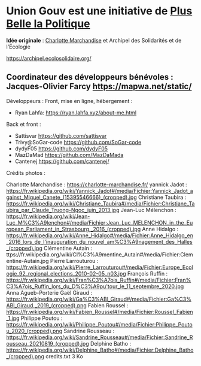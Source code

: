 # Union Gouv est une initiative de [Plus Belle la Politique](https://plusbellelapolitique.fr/)

**Idée originale** : [Charlotte Marchandise](https://charlotte-marchandise.fr) et Archipel des Solidarités et de l'Écologie

https://archipel.ecolosolidaire.org/

## Coordinateur des développeurs bénévoles : Jacques-Olivier Farcy <https://mapwa.net/static/>

Développeurs :
Front, mise en ligne, hébergement :

* Ryan Lahfa: <https://ryan.lahfa.xyz/about-me.html>


Back et front :

* Sattisvar <https://github.com/sattisvar>
* Trivy@SoGar-code <https://github.com/SoGar-code>
* dydyF05 <https://github.com/dydyF05>
* MazDaMad <https://github.com/MazDaMada>
* Cantenej <https://github.com/cantenej/>

Crédits photos : 

Charlotte Marchandise : https://charlotte-marchandise.fr/
yannick Jadot : https://fr.wikipedia.org/wiki/Yannick_Jadot#/media/Fichier:Yannick_Jadot_against_Miguel_Canete_(15395546666)_(cropped).jpg
Christiane Taubira : https://fr.wikipedia.org/wiki/Christiane_Taubira#/media/Fichier:Christiane_Taubira_par_Claude_Truong-Ngoc_juin_2013.jpg
Jean-Luc Mélenchon : https://fr.wikipedia.org/wiki/Jean-Luc_M%C3%A9lenchon#/media/Fichier:Jean_Luc_MELENCHON_in_the_European_Parliament_in_Strasbourg,_2016_(cropped).jpg
Anne Hidalgo : https://fr.wikipedia.org/wiki/Anne_Hidalgo#/media/Fichier:Anne_Hidalgo_en_2016_lors_de_l'inauguration_du_nouvel_am%C3%A9nagement_des_Halles_(cropped).jpg
Clémentine Autain : ttps://fr.wikipedia.org/wiki/Cl%C3%A9mentine_Autain#/media/Fichier:Clementine-Autain.jpg
Pierre Larrouturou : https://fr.wikipedia.org/wiki/Pierre_Larrouturou#/media/Fichier:Europe_Ecologie_92_regional_elections_2010-02-05_n03.jpg
François Ruffin : https://fr.wikipedia.org/wiki/Fran%C3%A7ois_Ruffin#/media/Fichier:Fran%C3%A7ois_Ruffin_lors_du_D%C3%A9pu'tour_le_11_septembre_2020.jpg
Anna Agueb-Porterie
Gaël Giraud : https://fr.wikipedia.org/wiki/Ga%C3%ABl_Giraud#/media/Fichier:Ga%C3%ABl_Giraud,_2019_(cropped).png
Fabien Roussel : https://fr.wikipedia.org/wiki/Fabien_Roussel#/media/Fichier:Roussel_Fabien_1.jpg
Philippe Poutou : https://fr.wikipedia.org/wiki/Philippe_Poutou#/media/Fichier:Philippe_Poutou_2020_(cropped).png
Sandrine Rousseau : https://fr.wikipedia.org/wiki/Sandrine_Rousseau#/media/Fichier:Sandrine_Rousseau_20210819_(cropped).jpg
Delphine Batho : https://fr.wikipedia.org/wiki/Delphine_Batho#/media/Fichier:Delphine_Batho_(cropped).png
credits.txt
3 Ko
